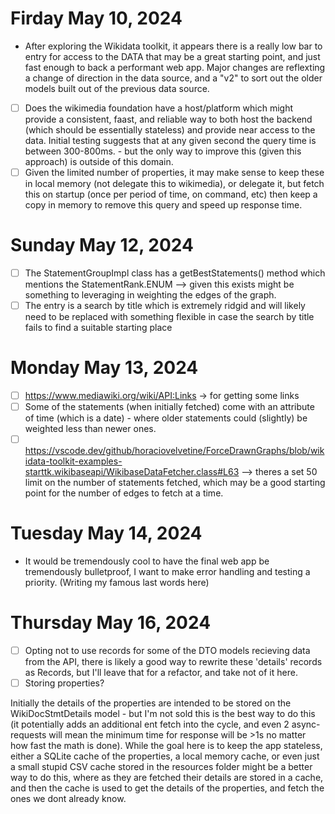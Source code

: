 # Firday May 10, 2024

- After exploring the Wikidata toolkit, it appears there is a really low bar to entry for access to the DATA that may be a great starting point, and just fast enough to back a performant web app. Major changes are reflexting a change of direction in the data source, and a "v2" to sort out the older models built out of the previous data source.
- [ ] Does the wikimedia foundation have a host/platform which might provide a consistent, faast, and reliable way to both host the backend (which should be essentially stateless) and provide near access to the data. Initial testing suggests that at any given second the query time is between 300-800ms. - but the only way to improve this (given this approach) is outside of this domain.
- [ ] Given the limited number of properties, it may make sense to keep these in local memory (not delegate this to wikimedia), or delegate it, but fetch this on startup (once per period of time, on command, etc) then keep a copy in memory to remove this query and speed up response time.

# Sunday May 12, 2024
- [ ] The StatementGroupImpl class has a getBestStatements() method which mentions the StatementRank.ENUM --> given this exists might be something to leveraging in weighting the edges of the graph.
- [ ] The entry is a search by title which is extremely ridgid and will likely need to be replaced with something flexible in case the search by title fails to find a suitable starting place

# Monday May 13, 2024
- [ ] https://www.mediawiki.org/wiki/API:Links -> for getting some links
- [ ] Some of the statements (when initially fetched) come with an attribute of time (which is a date) - where older statements could (slightly) be weighted less than newer ones.
- [ ] https://vscode.dev/github/horaciovelvetine/ForceDrawnGraphs/blob/wikidata-toolkit-examples-starttk.wikibaseapi/WikibaseDataFetcher.class#L63 --> theres a set 50 limit on the number of statements fetched, which may be a good starting point for the number of edges to fetch at a time.

# Tuesday May 14, 2024

- It would be tremendously cool to have the final web app be tremendously bulletproof, I want to make error handling and testing a priority. (Writing my famous last words here) 

# Thursday May 16, 2024

- [ ] Opting not to use records for some of the DTO models recieving data from the API, there is likely a good way to rewrite these 'details' records as Records, but I'll leave that for a refactor, and take not of it here.
- [ ] Storing properties?

Initially the details of the properties are intended to be stored on the WikiDocStmtDetails model - but I'm not sold this is the best way to do this (it potentially adds an additional ent fetch into the cycle, and even 2 async-requests will mean the minimum time for response will be >1s no matter how fast the math is done). While the goal here is to keep the app stateless, either a SQLite cache of the properties, a local memory cache, or even just a small stupid CSV cache stored in the resources folder might be a better way to do this, where as they are fetched their details are stored in a cache, and then the cache is used to get the details of the properties, and fetch the ones we dont already know. 
